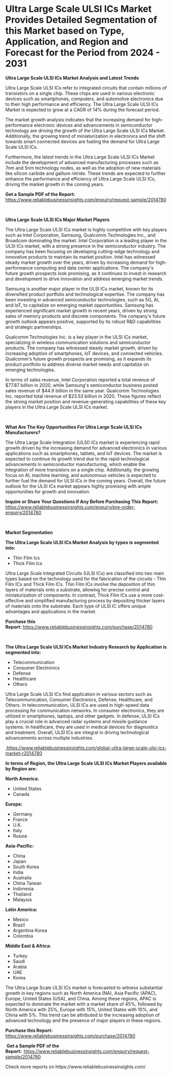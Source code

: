 <p><h1>Ultra Large Scale ULSI ICs Market Provides Detailed Segmentation of this Market based on Type, Application, and Region and Forecast for the Period from 2024 - 2031</h1></p><p><strong>Ultra Large Scale ULSI ICs Market Analysis and Latest Trends</strong></p>
<p><p>Ultra Large Scale ULSI ICs refer to integrated circuits that contain millions of transistors on a single chip. These chips are used in various electronic devices such as smartphones, computers, and automotive electronics due to their high performance and efficiency. The Ultra Large Scale ULSI ICs Market is expected to grow at a CAGR of 14% during the forecast period.</p><p>The market growth analysis indicates that the increasing demand for high-performance electronic devices and advancements in semiconductor technology are driving the growth of the Ultra Large Scale ULSI ICs Market. Additionally, the growing trend of miniaturization in electronics and the shift towards smart connected devices are fueling the demand for Ultra Large Scale ULSI ICs.</p><p>Furthermore, the latest trends in the Ultra Large Scale ULSI ICs Market include the development of advanced manufacturing processes such as 7nm and 5nm technology nodes, as well as the adoption of new materials like silicon carbide and gallium nitride. These trends are expected to further enhance the performance and efficiency of Ultra Large Scale ULSI ICs, driving the market growth in the coming years.</p></p>
<p><strong>Get a Sample PDF of the Report:&nbsp;</strong> <a href="https://www.reliablebusinessinsights.com/enquiry/request-sample/2014780">https://www.reliablebusinessinsights.com/enquiry/request-sample/2014780</a></p>
<p>&nbsp;</p>
<p><strong>Ultra Large Scale ULSI ICs Major Market Players</strong></p>
<p><p>The Ultra Large Scale ULSI ICs market is highly competitive with key players such as Intel Corporation, Samsung, Qualcomm Technologies Inc., and Broadcom dominating the market. Intel Corporation is a leading player in the ULSI ICs market, with a strong presence in the semiconductor industry. The company has been focusing on developing cutting-edge technology and innovative products to maintain its market position. Intel has witnessed steady market growth over the years, driven by increasing demand for high-performance computing and data center applications. The company's future growth prospects look promising, as it continues to invest in research and development to drive innovation and address emerging market trends.</p><p>Samsung is another major player in the ULSI ICs market, known for its diversified product portfolio and technological expertise. The company has been investing in advanced semiconductor technologies, such as 5G, AI, and IoT, to capitalize on emerging market opportunities. Samsung has experienced significant market growth in recent years, driven by strong sales of memory products and discrete components. The company's future growth outlook appears positive, supported by its robust R&D capabilities and strategic partnerships.</p><p>Qualcomm Technologies Inc. is a key player in the ULSI ICs market, specializing in wireless communication solutions and semiconductor products. The company has witnessed steady market growth, driven by increasing adoption of smartphones, IoT devices, and connected vehicles. Qualcomm's future growth prospects are promising, as it expands its product portfolio to address diverse market needs and capitalize on emerging technologies.</p><p>In terms of sales revenue, Intel Corporation reported a total revenue of $77.87 billion in 2020, while Samsung's semiconductor business posted sales revenue of $44.9 billion in the same year. Qualcomm Technologies Inc. reported total revenue of $23.53 billion in 2020. These figures reflect the strong market position and revenue-generating capabilities of these key players in the Ultra Large Scale ULSI ICs market.</p></p>
<p>&nbsp;</p>
<p><strong>What Are The Key Opportunities For Ultra Large Scale ULSI ICs Manufacturers?</strong></p>
<p><p>The Ultra Large Scale Integration (ULSI) ICs market is experiencing rapid growth driven by the increasing demand for advanced electronics in various applications such as smartphones, tablets, and IoT devices. The market is expected to continue its growth trend due to the rapid technological advancements in semiconductor manufacturing, which enable the integration of more transistors on a single chip. Additionally, the growing focus on AI, machine learning, and autonomous vehicles is expected to further fuel the demand for ULSI ICs in the coming years. Overall, the future outlook for the ULSI ICs market appears highly promising with ample opportunities for growth and innovation.</p></p>
<p><strong>Inquire or Share Your Questions If Any Before Purchasing This Report:</strong> <a href="https://www.reliablebusinessinsights.com/enquiry/pre-order-enquiry/2014780">https://www.reliablebusinessinsights.com/enquiry/pre-order-enquiry/2014780</a></p>
<p>&nbsp;</p>
<p><strong>Market Segmentation</strong></p>
<p><strong>The Ultra Large Scale ULSI ICs Market Analysis by types is segmented into:</strong></p>
<p><ul><li>Thin Film Ics</li><li>Thick Film Ics</li></ul></p>
<p><p>Ultra Large Scale Integrated Circuits (ULSI ICs) are classified into two main types based on the technology used for the fabrication of the circuits - Thin Film ICs and Thick Film ICs. Thin Film ICs involve the deposition of thin layers of materials onto a substrate, allowing for precise control and miniaturization of components. In contrast, Thick Film ICs use a more cost-effective and simplified manufacturing process by depositing thicker layers of materials onto the substrate. Each type of ULSI IC offers unique advantages and applications in the market.</p></p>
<p><strong>Purchase this Report:&nbsp;</strong><a href="https://www.reliablebusinessinsights.com/purchase/2014780">https://www.reliablebusinessinsights.com/purchase/2014780</a></p>
<p>&nbsp;</p>
<p><strong>The Ultra Large Scale ULSI ICs Market Industry Research by Application is segmented into:</strong></p>
<p><ul><li>Telecommunication</li><li>Consumer Electronics</li><li>Defense</li><li>Healthcare</li><li>Others</li></ul></p>
<p><p>Ultra Large Scale ULSI ICs find application in various sectors such as Telecommunication, Consumer Electronics, Defense, Healthcare, and Others. In telecommunication, ULSI ICs are used in high-speed data processing for communication networks. In consumer electronics, they are utilized in smartphones, laptops, and other gadgets. In defense, ULSI ICs play a crucial role in advanced radar systems and missile guidance systems. In healthcare, they are used in medical devices for diagnostics and treatment. Overall, ULSI ICs are integral in driving technological advancements across multiple industries.</p></p>
<p><a href="https://www.reliablebusinessinsights.com/global-ultra-large-scale-ulsi-ics-market-r2014780">&nbsp;https://www.reliablebusinessinsights.com/global-ultra-large-scale-ulsi-ics-market-r2014780</a></p>
<p><strong>In terms of Region, the Ultra Large Scale ULSI ICs Market Players available by Region are:</strong></p>
<p>
    <p> <strong> North America: </strong>
        <ul>
            <li>United States</li>
            <li>Canada</li>
        </ul>
        </p> 
    <p> <strong> Europe: </strong>
        <ul>
            <li>Germany</li>
            <li>France</li>
            <li>U.K.</li>
            <li>Italy</li>
            <li>Russia</li>
        </ul>
        </p> 
    <p> <strong> Asia-Pacific: </strong>
        <ul>
            <li>China</li>
            <li>Japan</li>
            <li>South Korea</li>
            <li>India</li>
            <li>Australia</li>
            <li>China Taiwan</li>
            <li>Indonesia</li>
            <li>Thailand</li>
            <li>Malaysia</li>
        </ul>
        </p> 
    <p> <strong> Latin America: </strong>
        <ul>
            <li>Mexico</li>
            <li>Brazil</li>
            <li>Argentina Korea</li>
            <li>Colombia</li>
        </ul>
        </p> 
    <p> <strong> Middle East & Africa: </strong>
        <ul>
            <li>Turkey</li>
            <li>Saudi</li>
            <li>Arabia</li>
            <li>UAE</li>
            <li>Korea</li>
        </ul>
    </p>
    </p>
<p><p>The Ultra Large Scale ULSI ICs market is forecasted to witness substantial growth in key regions such as North America (NA), Asia Pacific (APAC), Europe, United States (USA), and China. Among these regions, APAC is expected to dominate the market with a market share of 45%, followed by North America with 25%, Europe with 15%, United States with 10%, and China with 5%. This trend can be attributed to the increasing adoption of advanced technology and the presence of major players in these regions.</p></p>
<p><strong>Purchase this Report: </strong><a href="https://www.reliablebusinessinsights.com/purchase/2014780">https://www.reliablebusinessinsights.com/purchase/2014780</a></p>
<p>&nbsp;<strong>Get a Sample PDF of the Report:&nbsp;&nbsp;</strong><a href="https://www.reliablebusinessinsights.com/enquiry/request-sample/2014780">https://www.reliablebusinessinsights.com/enquiry/request-sample/2014780</a></p>
<p><strong></strong></p>
<p>Check more reports on https://www.reliablebusinessinsights.com/</p>